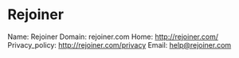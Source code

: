 
# Rejoiner

Name: Rejoiner
Domain: rejoiner.com
Home: http://rejoiner.com/
Privacy_policy: http://rejoiner.com/privacy
Email: help@rejoiner.com
